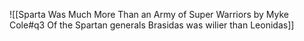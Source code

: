 ![[Sparta Was Much More Than an Army of Super Warriors by Myke Cole#q3 Of the Spartan generals Brasidas was wilier than Leonidas]]

